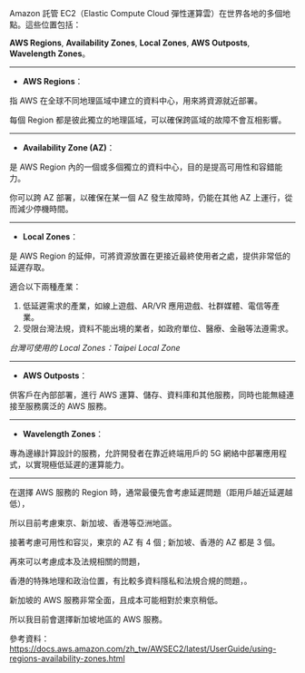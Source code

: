 Amazon 託管 EC2（Elastic Compute Cloud 彈性運算雲）在世界各地的多個地點。這些位置包括：

**AWS Regions**, **Availability Zones**, **Local Zones**, **AWS Outposts**, **Wavelength Zones**。

-----
- **AWS Regions**：

指 AWS 在全球不同地理區域中建立的資料中心，用來將資源就近部署。

每個 Region 都是彼此獨立的地理區域，可以確保跨區域的故障不會互相影響。

-----
- **Availability Zone (AZ)**：
  

是 AWS Region 內的一個或多個獨立的資料中心，目的是提高可用性和容錯能力。

你可以跨 AZ 部署，以確保在某一個 AZ 發生故障時，仍能在其他 AZ 上運行，從而減少停機時間。

-----
- **Local Zones**：

是 AWS Region 的延伸，可將資源放置在更接近最終使用者之處，提供非常低的延遲存取。

適合以下兩種產業：

1. 低延遲需求的產業，如線上遊戲、AR/VR 應用遊戲、社群媒體、電信等產業。
2. 受限台灣法規，資料不能出境的業者，如政府單位、醫療、金融等法遵需求。

_台灣可使用的 Local Zones：Taipei Local Zone_

-----
- **AWS Outposts**：

供客戶在內部部署，進行 AWS 運算、儲存、資料庫和其他服務，同時也能無縫連接至服務廣泛的 AWS 服務。

-----
- **Wavelength Zones**：

專為邊緣計算設計的服務，允許開發者在靠近終端用戶的 5G 網絡中部署應用程式，以實現極低延遲的運算能力。

-----
在選擇 AWS 服務的 Region 時，通常最優先會考慮延遲問題（距用戶越近延遲越低），

所以目前考慮東京、新加坡、香港等亞洲地區。

接著考慮可用性和容災，東京的 AZ 有 4 個 ; 新加坡、香港的 AZ 都是 3 個。

再來可以考慮成本及法規相關的問題，

香港的特殊地理和政治位置，有比較多資料隱私和法規合規的問題，。

新加坡的 AWS 服務非常全面，且成本可能相對於東京稍低。

所以我目前會選擇新加坡地區的 AWS 服務。


參考資料：
https://docs.aws.amazon.com/zh_tw/AWSEC2/latest/UserGuide/using-regions-availability-zones.html
